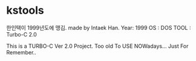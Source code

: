 # kstools
한인택이 1999년도에 맹김.
made by Intaek Han. 
Year: 1999
OS : DOS
TOOL : Turbo-C 2.0

This is a TURBO-C Ver 2.0 Project. 
Too old To USE NOWadays... 
Just For Remember..

